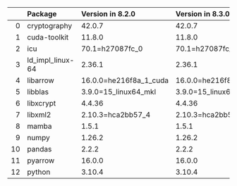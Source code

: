 <!-- markdown-link-check-disable -->

|    | Package          | Version in 8.2.0       | Version in 8.3.0       | Status   |
|---:|:-----------------|:-----------------------|:-----------------------|:---------|
|  0 | cryptography     | 42.0.7                 | 42.0.7                 |          |
|  1 | cuda-toolkit     | 11.8.0                 | 11.8.0                 |          |
|  2 | icu              | 70.1=h27087fc_0        | 70.1=h27087fc_0        |          |
|  3 | ld_impl_linux-64 | 2.36.1                 | 2.36.1                 |          |
|  4 | libarrow         | 16.0.0=he216f8a_1_cuda | 16.0.0=he216f8a_1_cuda |          |
|  5 | libblas          | 3.9.0=15_linux64_mkl   | 3.9.0=15_linux64_mkl   |          |
|  6 | libxcrypt        | 4.4.36                 | 4.4.36                 |          |
|  7 | libxml2          | 2.10.3=hca2bb57_4      | 2.10.3=hca2bb57_4      |          |
|  8 | mamba            | 1.5.1                  | 1.5.1                  |          |
|  9 | numpy            | 1.26.2                 | 1.26.2                 |          |
| 10 | pandas           | 2.2.2                  | 2.2.2                  |          |
| 11 | pyarrow          | 16.0.0                 | 16.0.0                 |          |
| 12 | python           | 3.10.4                 | 3.10.4                 |          |